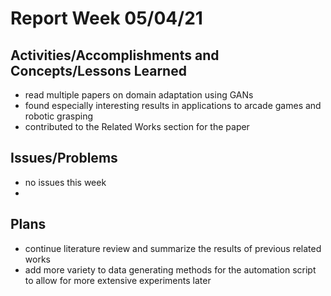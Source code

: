 # Report Week 05/04/21
## Activities/Accomplishments and Concepts/Lessons Learned
* read multiple papers on domain adaptation using GANs
* found especially interesting results in applications to arcade games and robotic grasping
* contributed to the Related Works section for the paper
 
## Issues/Problems
* no issues this week
* 
## Plans
* continue literature review and summarize the results of previous related works
* add more variety to data generating methods for the automation script to allow for more extensive experiments later
